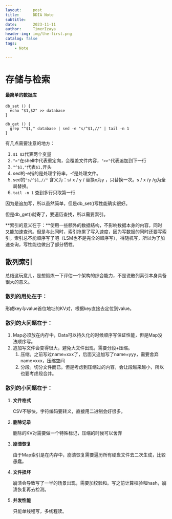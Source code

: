 ```yaml
---
layout:     post
title:      DDIA Note
subtitle:   
date:       2023-11-11
author:     TimerIzaya
header-img: img/the-first.png
catalog: false
tags:
    - Note

---
```


# 存储与检索

#### 最简单的数据库

```shell
db_set () {
  echo "$1,$2" >> database
}

db_get () {
  grep "^$1," database | sed -e "s/^$1,//" | tail -n 1
}
```

有几点需要注意的地方：

1. `$1 $2`代表两个变量
2. `">"`在shell中代表重定向，会覆盖文件内容，`">>"`代表追加到下一行
3. `"^$1,"`代表`$1,`开头
4.  sed的-e指的是处理字符串，-f是处理文件。
5. sed的`"s/^$1,//"` 含义为：s/ x / y / 替换x为y ，只替换一次。s / x /y /g为全局替换。
6. `tail -n 1` 查到多行只取第一行

因为是追加写，所以虽然简单，但是db_set()写性能确实很好。

但是db_get()就寄了，要遍历查找，所以需要索引。

**索引的意义在于：**使用一些额外的数据结构，不影响数据本身的内容，同时又能加速查询。但是与此同时，索引拖累了写入速度，因为写数据的同时还要写索引，索引总不能顺序写了吧（LSM也不是完全的顺序写），得随机写，所以为了加速查询，写性能也做出了部分牺牲。

## 散列索引

总结这玩意儿，是想锻炼一下评估一个架构的综合能力，不是说散列索引本身具备很大的意义。

### 散列的用处在于：

形成key与value首位地址的KV对，根据key直接去定位到value。

### 散列的大问题在于：

1. Map必须放在内存中，Data可以持久化的时候顺序写保证性能，但是Map没法顺序写。
2. 追加写文件会变得很大，避免大文件出现，需要分段+压缩。
   1. 压缩。之前写过name=xxx了，后面又追加写了name=yyy，需要舍弃name=xxx，压缩空间
   2. 分段。切分文件而已。但是考虑到压缩过的内容，会让段越来越小，所以也要考虑段合并。

### 散列的小问题在于：

1. **文件格式**

   CSV不够快，字符编码要转义，直接用二进制会好很多。

2. **删除记录**

   删除的KV对需要做一个特殊标记，压缩的时候可以舍弃

3. **崩溃恢复**

   由于Map索引是在内存中，崩溃恢复需要遍历所有硬盘文件去二次生成，比较愚蠢。

4. **文件损坏**

   崩溃会导致写了一半的场景出现，需要加校验和。写之前计算校验和hash，崩溃恢复再去检测。

5. **并发性能**

   只能单线程写，多线程读。









